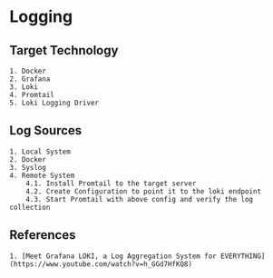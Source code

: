 # Logging

## Target Technology

    1. Docker
    2. Grafana
    3. Loki
    4. Promtail
    5. Loki Logging Driver

## Log Sources

    1. Local System
    2. Docker
    3. Syslog
    4. Remote System 
        4.1. Install Promtail to the target server
        4.2. Create Configuration to point it to the loki endpoint
        4.3. Start Promtail with above config and verify the log collection 

## References

    1. [Meet Grafana LOKI, a Log Aggregation System for EVERYTHING](https://www.youtube.com/watch?v=h_GGd7HfKQ8)